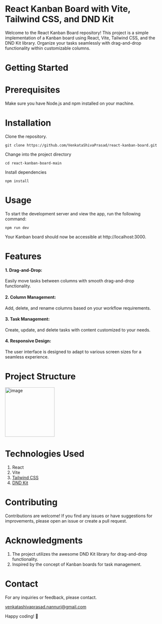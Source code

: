 # React Kanban Board with Vite, Tailwind CSS, and DND Kit
Welcome to the React Kanban Board repository! This project is a simple implementation of a Kanban board using React, Vite, Tailwind CSS, and the DND Kit library. Organize your tasks seamlessly with drag-and-drop functionality within customizable columns.

# Getting Started
# Prerequisites
Make sure you have Node.js and npm installed on your machine.

# Installation
Clone the repository.

`git clone https://github.com/VenkataShivaPrasad/react-kanban-board.git`

Change into the project directory

`cd react-kanban-board-main`

Install dependencies

`npm install` 

# Usage
To start the development server and view the app, run the following command:

`npm run dev`

Your Kanban board should now be accessible at http://localhost:3000.

# Features
<h4>1. Drag-and-Drop:</h4>
Easily move tasks between columns with smooth drag-and-drop functionality.
<h4>2. Column Management:</h4>
Add, delete, and rename columns based on your workflow requirements.
<h4>3. Task Management:</h4>
   Create, update, and delete tasks with content customized to your needs.
<h4>4. Responsive Design:</h4>
   The user interface is designed to adapt to various screen sizes for a seamless experience.

# Project Structure
<img width="163" alt="image" src="https://github.com/VenkataShivaPrasad/react-kanban-board/assets/137329994/82211cea-0995-4059-be96-9eef580347e3">


# Technologies Used
1. React
2. Vite
3. [Tailwind CSS](https://tailwindcss.com/)
4. [DND Kit](https://dndkit.com/)
   
# Contributing
Contributions are welcome! If you find any issues or have suggestions for improvements, please open an issue or create a pull request.

# Acknowledgments
1. The project utilizes the awesome DND Kit library for drag-and-drop functionality.
2. Inspired by the concept of Kanban boards for task management.

# Contact
For any inquiries or feedback, please contact.

venkatashivaprasad.nannuri@gmail.com

   
Happy coding! 🚀
